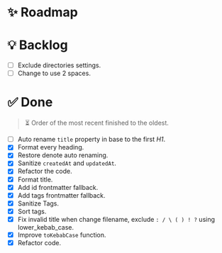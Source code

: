 # ✨ Roadmap

# 💡 Backlog

- [ ] Exclude directories settings.
- [ ] Change to use 2 spaces.

# ✅ Done

> ⏳ Order of the most recent finished to the oldest.

- [ ] Auto rename `title` property in base to the first _H1_.
- [x] Format every heading.
- [x] Restore denote auto renaming.
- [x] Sanitize `createdAt` and `updatedAt`.
- [x] Refactor the code.
- [x] Format title.
- [x] Add id frontmatter fallback.
- [x] Add tags frontmatter fallback.
- [x] Sanitize Tags.
- [x] Sort tags.
- [x] Fix invalid title when change filename, exclude `: / \ ( ) ! ?` using
      lower_kebab_case.
- [x] Improve `toKebabCase` function.
- [x] Refactor code.
